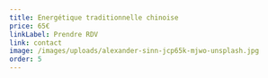 ```yaml
---
title: Energétique traditionnelle chinoise
price: 65€
linkLabel: Prendre RDV
link: contact
image: /images/uploads/alexander-sinn-jcp65k-mjwo-unsplash.jpg
order: 5
---
```

